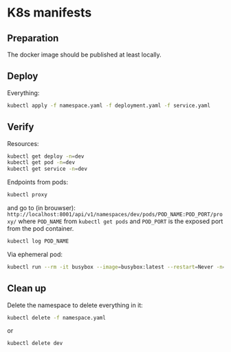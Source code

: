 # K8s manifests

## Preparation
The docker image should be published at least locally.

## Deploy
Everything:
```bash
kubectl apply -f namespace.yaml -f deployment.yaml -f service.yaml
```

## Verify
Resources:
```bash
kubectl get deploy -n=dev
kubectl get pod -n=dev
kubectl get service -n=dev
```

Endpoints from pods:
```bash
kubectl proxy
```
and go to (in brouwser): `http://localhost:8001/api/v1/namespaces/dev/pods/POD_NAME:POD_PORT/proxy/`
where `POD_NAME` from `kubectl get pods` and `POD_PORT` is the exposed port from the pod container.

```bash
kubectl log POD_NAME
```

Via ephemeral pod:
```bash
kubectl run --rm -it busybox --image=busybox:latest --restart=Never -n=dev
```

## Clean up
Delete the namespace to delete everything in it:
```bash
kubectl delete -f namespace.yaml
```
or
```bash
kubectl delete dev
```
